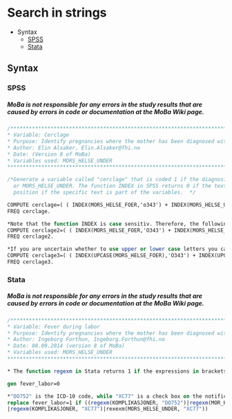 # Search in strings
- Syntax
    - [SPSS](#spss)
    - [Stata](#stata)


## Syntax
### SPSS
##### MoBa is not responsible for any errors in the study results that are caused by errors in code or documentation at the MoBa Wiki page.
```stata
/***************************************************************************************************
* Variable: Cerclage
* Purpose: Identify pregnancies where the mother has been diagnosed with cerclage
* Author: Elin Alsaker, Elin.Alsaker@fhi.no 
* Date: (Version 8 of MoBa)
* Variables used: MORS_HELSE_UNDER
****************************************************************************************************/

/*Generate a variable called "cerclage" that is coded 1 if the diagnosis "O343" is part of the string variable MORS_HELSE_FOER 
  or MORS_HELSE_UNDER. The function INDEX in SPSS returns 0 if the text is not part of any of the string variables, and returns the 
  position if the specific text is part of the variables.  */

COMPUTE cerclage=( ( INDEX(MORS_HELSE_FOER,'o343') + INDEX(MORS_HELSE_UNDER,'o343') ) >0 ).
FREQ cerclage.

*Note that the function INDEX is case sensitiv. Therefore, the following will not give the same result:
COMPUTE cerclage2=( ( INDEX(MORS_HELSE_FOER,'O343') + INDEX(MORS_HELSE_UNDER,'O343') ) >0 ).
FREQ cerclage2.

*If you are uncertain whether to use upper or lower case letters you can use the function UPCASE. 
COMPUTE cerclage3=( ( INDEX(UPCASE(MORS_HELSE_FOER),'O343') + INDEX(UPCASE(MORS_HELSE_UNDER),'O343') ) >0 ).
FREQ cerclage3.
```

### Stata
##### MoBa is not responsible for any errors in the study results that are caused by errors in code or documentation at the MoBa Wiki page.
```stata
/***************************************************************************************************
* Variable: Fever during labor
* Purpose: Identify pregnancies where the mother has been diagnosed with fever during labor
* Author: Ingeborg Forthun, Ingeborg.Forthun@fhi.no 
* Date: 08.09.2014 (version 8 of MoBa)
* Variables used: MORS_HELSE_UNDER
****************************************************************************************************/

* The function regexm in Stata returns 1 if the expressions in brackets is satisfied, otherwise it returns 0.

gen fever_labor=0 

*"DO752" is the ICD-10 code, while "XC77" is a check box on the notification of birth. 
replace fever_labor=1 if ((regexm(KOMPLIKASJONER, "DO752")|regexm(MOR_HELSE_UNDER, "7888") ///
|regexm(KOMPLIKASJONER, "XC77")|rexexm(MORS_HELSE_UNDER, "XC77"))
```
